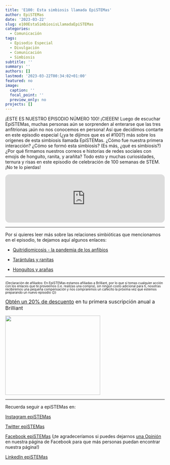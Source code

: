 ```yaml
---
title: 'E100: Esta simbiosis llamada EpiSTEMas'
author: EpiSTEMas
date: '2023-03-22'
slug: e100EstaSimbiosisLlamadaEpiSTEMas
categories:
  - Comunicación
tags:
  - Episodio Especial
  - Divulgación
  - Comunicación
  - Simbiosis
subtitle: ''
summary: ''
authors: []
lastmod: '2023-03-22T00:34:02+01:00'
featured: no
image:
  caption: ''
  focal_point: ''
  preview_only: no
projects: []
---
```


¡ESTE ES NUESTRO EPISODIO NÚMERO 100! ¡CIEEEN! Luego de escuchar EpiSTEMas, muchas personas aún se sorprenden al enterarse que las tres anfitrionas ¡aún no nos conocemos en persona! Así que decidimos contarte en este episodio especial (¿ya te dijimos que es el #100?) más sobre los orígenes de esta simbiosis llamada EpiSTEMas. ¿Cómo fue nuestra primera interacción? ¿Cómo se formó esta simbiosis? (Es más, ¿qué es simbiosis?) ¿Por qué firmamos nuestros correos e historias de redes sociales con emojis de honguito, ranita, y arañita? Todo esto y muchas curiosidades, ternura y risas en este episodio de celebración de 100 semanas de STEM. ¡No te lo pierdas!

<iframe style="border-radius:12px" src="https://open.spotify.com/embed/episode/6zW9AN4mYatCoCiGtGTB59?utm_source=generator" width="100%" height="152" frameBorder="0" allowfullscreen="" allow="autoplay; clipboard-write; encrypted-media; fullscreen; picture-in-picture" loading="lazy"></iframe>

- - - - -

Por si quieres leer más sobre las relaciones simbióticas que mencionamos en el episodio, te dejamos aquí algunos enlaces:

- [Quitridiomicosis - la pandemia de los anfibios](https://www.frontiersin.org/articles/10.3389/fvets.2021.791237/full)

- [Tarántulas y ranitas](http://www.biosci.missouri.edu/cocroft/Publications/RBC%20pubs/1989%20Cocroft%20Biotropica.pdf)

- [Honguitos y arañas](https://www.elsevier.es/en-revista-revista-argentina-microbiologia-372-articulo-contribution-knowledge-pathogenic-fungi-spiders-S0325754116301250)

- - - - -

<font size = 1.5> <p style = "line-height:1"> 
(Declaración de afiliados: En EpiSTEMas estamos afiliadas a Brilliant, por lo que si tomas cualquier acción con los enlaces que te proveemos (i.e. realizas una compra), sin ningún costo adicional para tí, nosotras recibiremos una pequeña compensación y nos compraremos un cafecito la próxima vez que estemos preparando un nuevo episodio 😉) 
</font> </p>

<font size="3"> 

[Obtén un 20% de descuento](https://brilliant.sjv.io/c/2994553/1003358/12858?subId1=EpiSTEMas&u=http%3A%2F%2Fbrilliant.org%2Fimpactnetwork%2F) en tu primera suscripción anual a Brilliant </font>


<a href="https://brilliant.sjv.io/c/2994553/1003364/12858?subId1=epiSTEMas&u=http%3A%2F%2Fbrilliant.org%2Fimpactnetwork%2F%3Firclickid%3D%7Bclickid%7D%26utm_medium%3Daffiliates%26utm_campaign%3D%7Birpid%7D%26utm_source%3D%7Bmp_value1%7D%26utm_content%3D%7Btimestamp%7D_%7Biradtype%7D_%7Biradname%7D%26utm_term%3D%7Bmp_value2%7D" target="_top" id="1003364"><img src="//a.impactradius-go.com/display-ad/12858-1003364" border="0" alt="" width="300" height="250"/></a><img height="0" width="0" src="https://imp.pxf.io/i/2994553/1003364/12858?subId1=epiSTEMas" style="position:absolute;visibility:hidden;" border="1" />


- - - - -

Recuerda seguir a epiSTEMas en:

[Instagram epiSTEMas](https://www.instagram.com/epistemas/)  

[Twitter epiSTEMas](https://twitter.com/epiSTEMas_Pod)

[Facebook epiSTEMas](https://www.facebook.com/epiSTEMasPod) (¡te agradeceríamos si puedes dejarnos [una Opinión](https://www.facebook.com/epiSTEMasPod/reviews/) en nuestra página de Facebook para que más personas puedan encontrar nuestra página!)

[LinkedIn epiSTEMas](https://www.linkedin.com/company/epistemas-podcast/)

